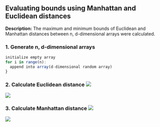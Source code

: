 ## Evaluating bounds using Manhattan and Euclidean distances

**Description:** The maximum and minimum bounds of Euclidean and Manhattan distances between n, d-dimensional arrays were calculated.

### 1. Generate n, d-dimensional arrays

```javascript
initialize empty array
for i in range(n):
  append into array(d-dimensional random array)
}
```

### 2. Calculate Euclidean distance <img src="https://latex.codecogs.com/gif.latex?\sqrt{d_{i}^{2}-d_{j}^{2}}"/> 

<img src="/Euclidean.png?raw=true"/>

### 3. Calculate Manhattan distance <img src="https://latex.codecogs.com/gif.latex?|d_{i}-d_{j}|"/>

<img src="/Manhattan.png?raw=true"/>

